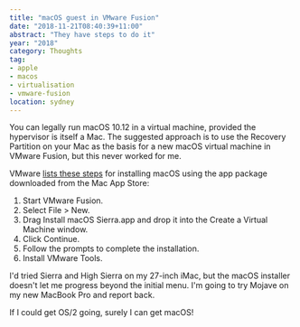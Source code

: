 ```yaml
---
title: "macOS guest in VMware Fusion"
date: "2018-11-21T08:40:39+11:00"
abstract: "They have steps to do it"
year: "2018"
category: Thoughts
tag:
- apple
- macos
- virtualisation
- vmware-fusion
location: sydney
---
```

You can legally run macOS 10.12 in a virtual machine, provided the hypervisor is itself a Mac. The suggested approach is to use the Recovery Partition on your Mac as the basis for a new macOS virtual machine in VMware Fusion, but this never worked for me.

VMware [lists these steps] for installing macOS using the app package downloaded from the Mac App Store:

1. Start VMware Fusion.
2. Select File > New.
3. Drag Install macOS Sierra.app and drop it into the Create a Virtual Machine window.
4. Click Continue.
5. Follow the prompts to complete the installation.
6. Install VMware Tools.

I'd tried Sierra and High Sierra on my 27-inch iMac, but the macOS installer doesn't let me progress beyond the initial menu. I'm going to try Mojave on my new MacBook Pro and report back.

If I could get OS/2 going, surely I can get macOS!

[lists these steps]: http://partnerweb.vmware.com/GOSIG/MacOS_10_12.htm

